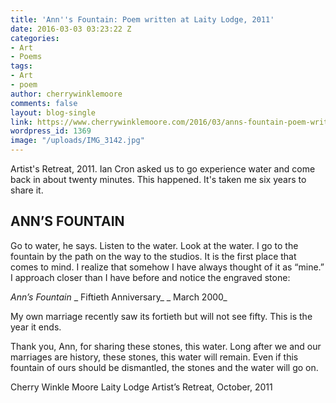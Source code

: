 ```yaml
---
title: 'Ann''s Fountain: Poem written at Laity Lodge, 2011'
date: 2016-03-03 03:23:22 Z
categories:
- Art
- Poems
tags:
- Art
- poem
author: cherrywinklemoore
comments: false
layout: blog-single
link: https://www.cherrywinklemoore.com/2016/03/anns-fountain-poem-written-at-laity-lodge-2011/
wordpress_id: 1369
image: "/uploads/IMG_3142.jpg"
---
```


Artist's Retreat, 2011. Ian Cron asked us to go experience water and come back in about twenty minutes. This happened. It's taken me six years to share it.


## ANN’S FOUNTAIN


Go to water, he says. Listen to the water. Look at the water.
I go to the fountain by the path on the way to the studios.
It is the first place that comes to mind.
I realize that somehow I have always thought of it as “mine.”
I approach closer than I have before and notice the engraved stone:

_Ann’s Fountain_
_ Fiftieth Anniversary_
_ March 2000_

My own marriage recently saw its fortieth but will not see fifty. This is the year it ends.

Thank you, Ann, for sharing these stones, this water. Long after we and our marriages are history, these stones, this water will remain. Even if this fountain of ours should be dismantled, the stones and the water will go on.

Cherry Winkle Moore
Laity Lodge
Artist’s Retreat, October, 2011
